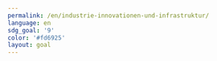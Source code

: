 ```yaml
---
permalink: /en/industrie-innovationen-und-infrastruktur/
language: en
sdg_goal: '9'
color: '#fd6925'
layout: goal
---
```


